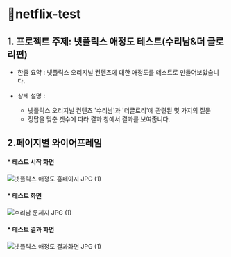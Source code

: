 # 💖netflix-test 
## 1. 프로젝트 주제: 넷플릭스 애정도 테스트(수리남&더 글로리편)
* 한줄 요약 : 넷플릭스 오리지널 컨텐츠에 대한 애정도를 테스트로 만들어보았습니다.

* 상세 설명 :
    * 넷플릭스 오리지널 컨텐츠 '수리남'과 '더글로리'에 관련된 몇 가지의 질문
    * 정답을 맞춘 갯수에 따라 결과 창에서 결과를 보여줍니다.
    
## 2.페이지별 와이어프레임
#### * 테스트 시작 화면
![넷플릭스 애정도 홈페이지 JPG (1)](https://user-images.githubusercontent.com/119340138/223734806-b3bd21c1-1f09-486b-83bf-d8f330dbb1e8.jpg)

#### * 테스트 화면 
![수리남 문제지 JPG (1)](https://user-images.githubusercontent.com/119340138/223735485-249eeea5-958f-4839-b847-45b5668e5b78.jpg)

#### * 테스트 결과 화면
![넷플릭스 애정도 결과화면 JPG (1)](https://user-images.githubusercontent.com/119340138/223735469-af0ae78d-c5c3-463e-b55f-c8aaa0170b18.jpg)
